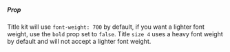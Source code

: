 ##### Prop
Title kit will use `font-weight: 700` by default, if you want a lighter font weight, use the `bold` prop set to `false`.
Title `size 4` uses a heavy font weight by default and will not accept a lighter font weight.
